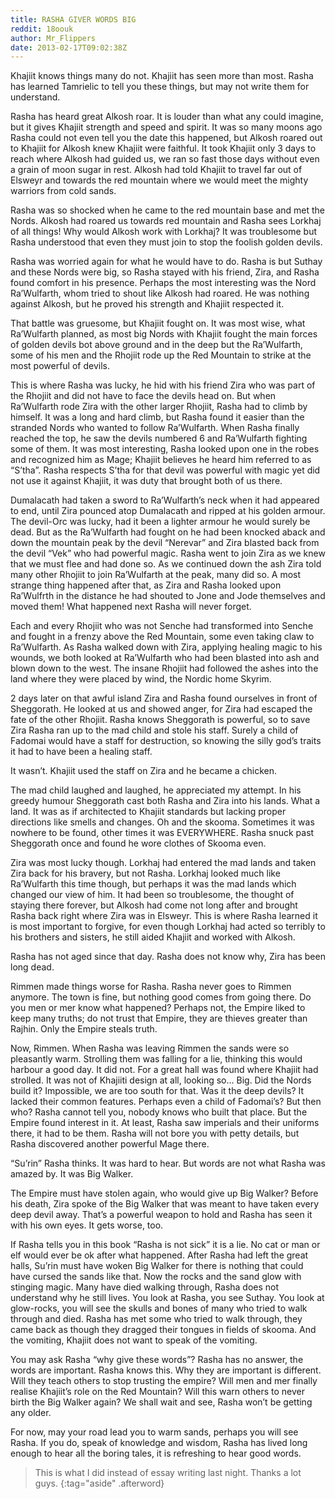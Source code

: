 ```yaml
---
title: RASHA GIVER WORDS BIG
reddit: 18oouk
author: Mr_Flippers
date: 2013-02-17T09:02:38Z
---
```


Khajiit knows things many do not. Khajiit has seen more than most. Rasha has
learned Tamrielic to tell you these things, but may not write them for
understand.

Rasha has heard great Alkosh roar. It is louder than what any could imagine, but
it gives Khajiit strength and speed and spirit. It was so many moons ago Rasha
could not even tell you the date this happened, but Alkosh roared out to Khajiit
for Alkosh knew Khajiit were faithful. It took Khajiit only 3 days to reach
where Alkosh had guided us, we ran so fast those days without even a grain of
moon sugar in rest. Alkosh had told Khajiit to travel far out of Elsweyr and
towards the red mountain where we would meet the mighty warriors from cold
sands.

Rasha was so shocked when he came to the red mountain base and met the Nords.
Alkosh had roared us towards red mountain and Rasha sees Lorkhaj of all things!
Why would Alkosh work with Lorkhaj? It was troublesome but Rasha understood that
even they must join to stop the foolish golden devils.

Rasha was worried again for what he would have to do. Rasha is but Suthay and
these Nords were big, so Rasha stayed with his friend, Zira, and Rasha found
comfort in his presence. Perhaps the most interesting was the Nord Ra’Wulfarth,
whom tried to shout like Alkosh had roared. He was nothing against Alkosh, but
he proved his strength and Khajiit respected it.

That battle was gruesome, but Khajiit fought on. It was most wise, what
Ra’Wulfarth planned, as most big Nords with Khajiit fought the main forces of
golden devils bot above ground and in the deep but the Ra’Wulfarth, some of his
men and the Rhojiit rode up the Red Mountain to strike at the most powerful of
devils.

This is where Rasha was lucky, he hid with his friend Zira who was part of the
Rhojiit and did not have to face the devils head on. But when Ra’Wulfarth rode
Zira with the other larger Rhojiit, Rasha had to climb by himself. It was a long
and hard climb, but Rasha found it easier than the stranded Nords who wanted to
follow Ra’Wulfarth. When Rasha finally reached the top, he saw the devils
numbered 6 and Ra’Wulfarth fighting some of them. It was most interesting, Rasha
looked upon one in the robes and recognized him as Mage; Khajiit believes he
heard him referred to as “S’tha”. Rasha respects S’tha for that devil was
powerful with magic yet did not use it against Khajiit, it was duty that brought
both of us there.

Dumalacath had taken a sword to Ra’Wulfarth’s neck when it had appeared to end,
until Zira pounced atop Dumalacath and ripped at his golden armour. The
devil-Orc was lucky, had it been a lighter armour he would surely be dead. But
as the Ra’Wulfarth had fought on he had been knocked aback and down the mountain
peak by the devil “Nerevar” and Zira blasted back from the devil “Vek” who had
powerful magic. Rasha went to join Zira as we knew that we must flee and had
done so. As we continued down the ash Zira told many other Rhojiit to join
Ra’Wulfarth at the peak, many did so. A most strange thing happened after that,
as Zira and Rasha looked upon Ra’Wulfrth in the distance he had shouted to Jone
and Jode themselves and moved them! What happened next Rasha will never forget.

Each and every Rhojiit who was not Senche had transformed into Senche and fought
in a frenzy above the Red Mountain, some even taking claw to Ra’Wulfarth. As
Rasha walked down with Zira, applying healing magic to his wounds, we both
looked at Ra’Wulfarth who had been blasted into ash and blown down to the west.
The insane Rhojiit had followed the ashes into the land where they were placed
by wind, the Nordic home Skyrim.

2 days later on that awful island Zira and Rasha found ourselves in front of
Sheggorath. He looked at us and showed anger, for Zira had escaped the fate of
the other Rhojiit. Rasha knows Sheggorath is powerful, so to save Zira Rasha ran
up to the mad child and stole his staff. Surely a child of Fadomai would have a
staff for destruction, so knowing the silly god’s traits it had to have been a
healing staff.

It wasn’t. Khajiit used the staff on Zira and he became a chicken.

The mad child laughed and laughed, he appreciated my attempt. In his greedy
humour Sheggorath cast both Rasha and Zira into his lands. What a land. It was
as if architected to Khajiit standards but lacking proper directions like smells
and changes. Oh and the skooma. Sometimes it was nowhere to be found, other
times it was EVERYWHERE. Rasha snuck past Sheggorath once and found he wore
clothes of Skooma even.

Zira was most lucky though. Lorkhaj had entered the mad lands and taken Zira
back for his bravery, but not Rasha. Lorkhaj looked much like Ra’Wulfarth this
time though, but perhaps it was the mad lands which changed our view of him. It
had been so troublesome, the thought of staying there forever, but Alkosh had
come not long after and brought Rasha back right where Zira was in Elsweyr. This
is where Rasha learned it is most important to forgive, for even though Lorkhaj
had acted so terribly to his brothers and sisters, he still aided Khajiit and
worked with Alkosh.

Rasha has not aged since that day. Rasha does not know why, Zira has been long
dead.

Rimmen made things worse for Rasha. Rasha never goes to Rimmen anymore. The town
is fine, but nothing good comes from going there. Do you men or mer know what
happened? Perhaps not, the Empire liked to keep many truths; do not trust that
Empire, they are thieves greater than Rajhin. Only the Empire steals truth.

Now, Rimmen. When Rasha was leaving Rimmen the sands were so pleasantly warm.
Strolling them was falling for a lie, thinking this would harbour a good day. It
did not. For a great hall was found where Khajiit had strolled. It was not of
Khajiiti design at all, looking so… Big. Did the Nords build it? Impossible, we
are too south for that. Was it the deep devils? It lacked their common features.
Perhaps even a child of Fadomai’s? But then who? Rasha cannot tell you, nobody
knows who built that place. But the Empire found interest in it. At least, Rasha
saw imperials and their uniforms there, it had to be them. Rasha will not bore
you with petty details, but Rasha discovered another powerful Mage there.

“Su’rin” Rasha thinks. It was hard to hear. But words are not what Rasha was
amazed by. It was Big Walker.

The Empire must have stolen again, who would give up Big Walker? Before his
death, Zira spoke of the Big Walker that was meant to have taken every deep
devil away. That’s a powerful weapon to hold and Rasha has seen it with his own
eyes. It gets worse, too.

If Rasha tells you in this book “Rasha is not sick” it is a lie. No cat or man
or elf would ever be ok after what happened. After Rasha had left the great
halls, Su’rin must have woken Big Walker for there is nothing that could have
cursed the sands like that. Now the rocks and the sand glow with stinging magic.
Many have died walking through, Rasha does not understand why he still lives.
You look at Rasha, you see Suthay. You look at glow-rocks, you will see the
skulls and bones of many who tried to walk through and died. Rasha has met some
who tried to walk through, they came back as though they dragged their tongues
in fields of skooma. And the vomiting, Khajiit does not want to speak of the
vomiting.

You may ask Rasha “why give these words”? Rasha has no answer, the words are
important. Rasha knows this. Why they are important is different. Will they
teach others to stop trusting the empire? Will men and mer finally realise
Khajiit’s role on the Red Mountain? Will this warn others to never birth the Big
Walker again? We shall wait and see, Rasha won’t be getting any older.

For now, may your road lead you to warm sands, perhaps you will see Rasha. If
you do, speak of knowledge and wisdom, Rasha has lived long enough to hear all
the boring tales, it is refreshing to hear good words.

> This is what I did instead of essay writing last night. Thanks a lot guys.
{:tag="aside" .afterword}
